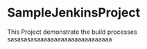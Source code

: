 # SampleJenkinsProject
This Project demonstrate the build processes
sasasasasaaaaaaaaaaaaaaaaaaaaaa
